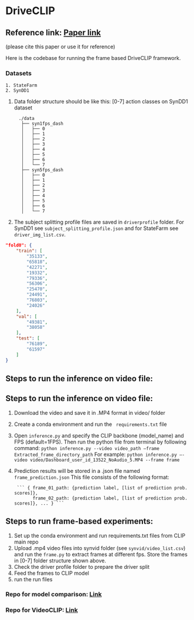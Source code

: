 # DriveCLIP
## Reference link: [Paper link](https://arxiv.org/abs/2306.10159)  
(please cite this paper or use it for reference)

Here is the codebase for running the frame based DriveCLIP framework.

### Datasets
```
1. StateFarm
2. SynDD1
```



1. Data folder structure should be like this: [0-7] action classes on SynDD1 dataset

```
     ./data
      ├── syn1fps_dash
      │   ├── 0
      │   ├── 1
      │   ├── 2
      │   ├── 3
      │   ├── 4
      │   ├── 5
      │   ├── 6
      │   └── 7
      ├── syn5fps_dash
      │   ├── 0
      │   ├── 1
      │   ├── 2
      │   ├── 3
      │   ├── 4
      │   ├── 5
      │   ├── 6
      │   └── 7
```

2. The subject splitting profile files are saved in `driverprofile` folder. For SynDD1 see `subject_splitting_profile.json` and for StateFarm see `driver_img_list.csv`.

```json
"fold0": {
    "train": [
        "35133",
        "65818",
        "42271",
        "19332",
        "79336",
        "56306",
        "25470",
        "24491",
        "76803",
        "24026"
    ],
    "val": [
        "49381",
        "38058"
    ],
    "test": [
        "76189",
        "61597"
    ]
}
```
## Steps to run the inference on video file:

## Steps to run the inference on video file:

1. Download the video and save it in .MP4 format in video/ folder
2. Create a conda environment and run the ``` requirements.txt``` file
3. Open ```inference.py``` and specify the CLIP backbone (model_name) and FPS (default=1FPS). Then run the python file from terminal by following command:
        ```python inference.py --video video_path –frame Extracted_frame_directory_path```
For example:
        ```python inference.py –-video video/Dashboard_user_id_13522_NoAudio_5.MP4 --frame frame```

5. Prediction results will be stored in a .json file named ```frame_prediction.json``` This file consists of the following format:

        ``` { frame_01_path: {prediction label, [list of prediction prob. scores]}, 
              frame_02_path: {prediction label, [list of prediction prob. scores]}, ... } ```


## Steps to run frame-based experiments:
1. Set up the conda environment and run requirements.txt files from CLIP main repo
2. Upload .mp4 video files into synvid folder (see `synvid/video_list.csv`) and run the `frame.py` to extract frames at different fps. Store the frames in [0-7] folder structure shown above.
3. Check the driver profile folder to prepare the driver split
3. Feed the frames to CLIP model 
4. run the run files 

### Repo for model comparison: [Link](https://github.com/suzoosuagr/CLIP_Zahid.git)
### Repo for VideoCLIP: [Link](https://github.com/jiajingchen113322/DeepInsigth.git)
